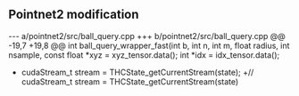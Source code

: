 
## Pointnet2 modification

--- a/pointnet2/src/ball_query.cpp
+++ b/pointnet2/src/ball_query.cpp
@@ -19,7 +19,8 @@ int ball_query_wrapper_fast(int b, int n, int m, float radius, int nsample,
     const float *xyz = xyz_tensor.data<float>();
     int *idx = idx_tensor.data<int>();
     
-    cudaStream_t stream = THCState_getCurrentStream(state);
+//  cudaStream_t stream = THCState_getCurrentStream(state)


